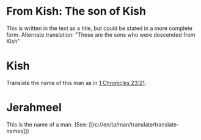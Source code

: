 # From Kish: The son of Kish

This is written in the text as a title, but could be stated in a more complete form. Alternate translation:  "These are the sons who were descended from Kish"

# Kish

Translate the name of this man as in [1 Chronicles 23:21](../23/21.md).

# Jerahmeel

This is the name of a man. (See: [[rc://en/ta/man/translate/translate-names]])

